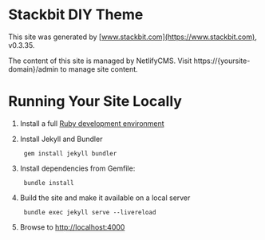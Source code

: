 # Stackbit DIY Theme

This site was generated by [www.stackbit.com](https://www.stackbit.com), v0.3.35.

The content of this site is managed by NetlifyCMS. Visit https://{yoursite-domain}/admin to manage site content.

# Running Your Site Locally

1. Install a full [Ruby development environment](https://jekyllrb.com/docs/installation/)

1. Install Jekyll and Bundler

        gem install jekyll bundler

1. Install dependencies from Gemfile:

        bundle install



1. Build the site and make it available on a local server

        bundle exec jekyll serve --livereload

1. Browse to [http://localhost:4000](http://localhost:4000)
